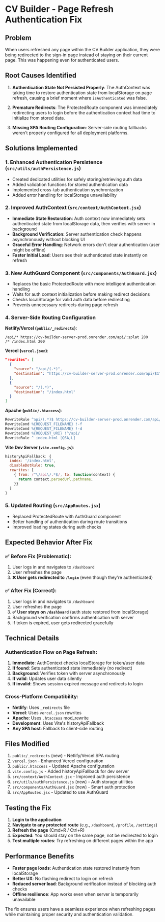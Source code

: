 # CV Builder - Page Refresh Authentication Fix

## Problem
When users refreshed any page within the CV Builder application, they were being redirected to the sign-in page instead of staying on their current page. This was happening even for authenticated users.

## Root Causes Identified

1. **Authentication State Not Persisted Properly**: The AuthContext was taking time to restore authentication state from localStorage on page refresh, causing a brief moment where `isAuthenticated` was false.

2. **Premature Redirects**: The ProtectedRoute component was immediately redirecting users to login before the authentication context had time to initialize from stored data.

3. **Missing SPA Routing Configuration**: Server-side routing fallbacks weren't properly configured for all deployment platforms.

## Solutions Implemented

### 1. Enhanced Authentication Persistence (`src/utils/authPersistence.js`)
- Created dedicated utilities for safely storing/retrieving auth data
- Added validation functions for stored authentication data
- Implemented cross-tab authentication synchronization
- Added error handling for localStorage unavailability

### 2. Improved AuthContext (`src/context/AuthContext.jsx`)
- **Immediate State Restoration**: Auth context now immediately sets authenticated state from localStorage data, then verifies with server in background
- **Background Verification**: Server authentication check happens asynchronously without blocking UI
- **Graceful Error Handling**: Network errors don't clear authentication (user might be offline)
- **Faster Initial Load**: Users see their authenticated state instantly on refresh

### 3. New AuthGuard Component (`src/components/AuthGuard.jsx`)
- Replaces the basic ProtectedRoute with more intelligent authentication handling
- Waits for auth context initialization before making redirect decisions
- Checks localStorage for valid auth data before redirecting
- Prevents unnecessary redirects during page refresh

### 4. Server-Side Routing Configuration

**Netlify/Vercel (`public/_redirects`)**:
```
/api/* https://cv-builder-server-prod.onrender.com/api/:splat 200
/* /index.html 200
```

**Vercel (`vercel.json`)**:
```json
"rewrites": [
  {
    "source": "/api/(.*)",
    "destination": "https://cv-builder-server-prod.onrender.com/api/$1"
  },
  {
    "source": "/(.*)",
    "destination": "/index.html"
  }
]
```

**Apache (`public/.htaccess`)**:
```apache
RewriteRule ^api/(.*)$ https://cv-builder-server-prod.onrender.com/api/$1 [P,L]
RewriteCond %{REQUEST_FILENAME} !-f
RewriteCond %{REQUEST_FILENAME} !-d
RewriteCond %{REQUEST_URI} !^/api/
RewriteRule ^ index.html [QSA,L]
```

**Vite Dev Server (`vite.config.js`)**:
```javascript
historyApiFallback: {
  index: '/index.html',
  disableDotRule: true,
  rewrites: [
    { from: /^\/api\/.*$/, to: function(context) {
      return context.parsedUrl.pathname;
    }}
  ]
}
```

### 5. Updated Routing (`src/AppRoutes.jsx`)
- Replaced ProtectedRoute with AuthGuard component
- Better handling of authentication during route transitions
- Improved loading states during auth checks

## Expected Behavior After Fix

### ✅ Before Fix (Problematic):
1. User logs in and navigates to `/dashboard`
2. User refreshes the page
3. **❌ User gets redirected to `/login`** (even though they're authenticated)

### ✅ After Fix (Correct):
1. User logs in and navigates to `/dashboard`
2. User refreshes the page
3. **✅ User stays on `/dashboard`** (auth state restored from localStorage)
4. Background verification confirms authentication with server
5. If token is expired, user gets redirected gracefully

## Technical Details

### Authentication Flow on Page Refresh:
1. **Immediate**: AuthContext checks localStorage for token/user data
2. **If found**: Sets authenticated state immediately (no redirect)
3. **Background**: Verifies token with server asynchronously
4. **If valid**: Updates user data silently
5. **If invalid**: Shows session expired message and redirects to login

### Cross-Platform Compatibility:
- **Netlify**: Uses `_redirects` file
- **Vercel**: Uses `vercel.json` rewrites
- **Apache**: Uses `.htaccess` mod_rewrite
- **Development**: Uses Vite's historyApiFallback
- **Any SPA host**: Fallback to client-side routing

## Files Modified

1. `public/_redirects` (new) - Netlify/Vercel SPA routing
2. `vercel.json` - Enhanced Vercel configuration
3. `public/.htaccess` - Updated Apache configuration
4. `vite.config.js` - Added historyApiFallback for dev server
5. `src/context/AuthContext.jsx` - Improved auth persistence
6. `src/utils/authPersistence.js` (new) - Auth storage utilities
7. `src/components/AuthGuard.jsx` (new) - Smart auth protection
8. `src/AppRoutes.jsx` - Updated to use AuthGuard

## Testing the Fix

1. **Login to the application**
2. **Navigate to any protected route** (e.g., `/dashboard`, `/profile`, `/settings`)
3. **Refresh the page** (Cmd+R / Ctrl+R)
4. **Expected**: You should stay on the same page, not be redirected to login
5. **Test multiple routes**: Try refreshing on different pages within the app

## Performance Benefits

- **Faster page loads**: Authentication state restored instantly from localStorage
- **Better UX**: No flashing redirect to login on refresh
- **Reduced server load**: Background verification instead of blocking auth checks
- **Offline resilience**: App works even when server is temporarily unavailable

The fix ensures users have a seamless experience when refreshing pages while maintaining proper security and authentication validation. 